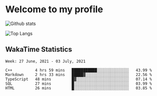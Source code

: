 # Welcome to my profile

![Github stats](https://github-readme-stats.vercel.app/api?username=xinthose&show_icons=true&theme=radical&count_private=true)

![Top Langs](https://github-readme-stats.vercel.app/api/top-langs/?username=xinthose)

## WakaTime Statistics
<!--START_SECTION:waka-->
```text
Week: 27 June, 2021 - 03 July, 2021

C++          4 hrs 59 mins   ███████████░░░░░░░░░░░░░░   43.99 % 
Markdown     2 hrs 33 mins   █████▓░░░░░░░░░░░░░░░░░░░   22.56 % 
TypeScript   48 mins         █▓░░░░░░░░░░░░░░░░░░░░░░░   07.14 % 
SQL          27 mins         █░░░░░░░░░░░░░░░░░░░░░░░░   03.99 % 
HTML         26 mins         █░░░░░░░░░░░░░░░░░░░░░░░░   03.85 % 
```
<!--END_SECTION:waka-->

<!-- ![github contribution grid snake animation](https://raw.githubusercontent.com/xinthose/xinthose/dist/github-contribution-grid-snake.svg)

_generated with [Platane/snk](https://github.com/Platane/snk)_ -->
